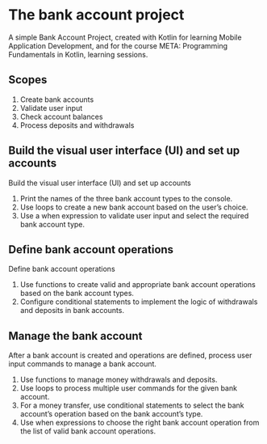 # The bank account project
A simple Bank Account Project, created with Kotlin for learning Mobile Application Development, and for the course META: Programming Fundamentals in Kotlin,  learning sessions.

## Scopes

1. Create bank accounts
2. Validate user input
3. Check account balances
4. Process deposits and withdrawals  

## Build the visual user interface (UI) and set up accounts
Build the visual user interface (UI) and set up accounts

1. Print the names of the three bank account types to the console.
2. Use loops to create a new bank account based on the user’s choice.
3. Use a when expression to validate user input and select the required bank account type. 

## Define bank account operations
Define bank account operations

1. Use functions to create valid and appropriate bank account operations based on the bank account types.
2. Configure conditional statements to implement the logic of withdrawals and deposits in bank accounts. 

## Manage the bank account
After a bank account is created and operations are defined, process user input commands to manage a bank account.

1. Use functions to manage money withdrawals and deposits.
2. Use loops to process multiple user commands for the given bank account.
3. For a money transfer, use conditional statements to select the bank account’s operation based on the bank account’s type.
4. Use when expressions to choose the right bank account operation from the list of valid bank account operations. 

